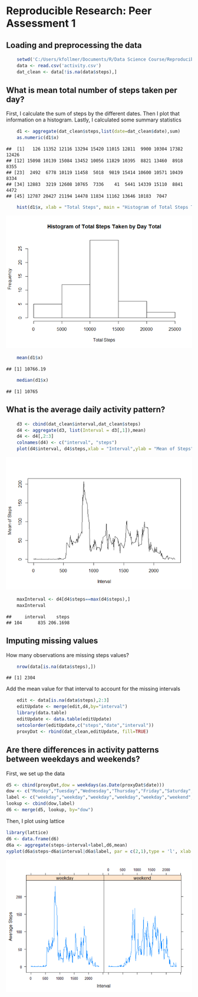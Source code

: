 # Reproducible Research: Peer Assessment 1


## Loading and preprocessing the data

```r
    setwd('C:/Users/kfollmer/Documents/R/Data Science Course/Reproducible Research/RepData_PeerAssessment1')
    data <- read.csv('activity.csv')
    dat_clean <- data[!is.na(data$steps),]
```


## What is mean total number of steps taken per day?
First, I calculate the sum of steps by the different dates. Then I plot that information on a histogram. Lastly, I calculated some summary statistics

```r
    d1 <- aggregate(dat_clean$steps,list(date=dat_clean$date),sum)
    as.numeric(d1$x)
```

```
##  [1]   126 11352 12116 13294 15420 11015 12811  9900 10304 17382 12426
## [12] 15098 10139 15084 13452 10056 11829 10395  8821 13460  8918  8355
## [23]  2492  6778 10119 11458  5018  9819 15414 10600 10571 10439  8334
## [34] 12883  3219 12608 10765  7336    41  5441 14339 15110  8841  4472
## [45] 12787 20427 21194 14478 11834 11162 13646 10183  7047
```

```r
    hist(d1$x, xlab = "Total Steps", main = "Histogram of Total Steps Taken by Day Total")
```

![](PA1_template_files/figure-html/stepSummary-1.png) 

```r
    mean(d1$x)
```

```
## [1] 10766.19
```

```r
    median(d1$x)
```

```
## [1] 10765
```

## What is the average daily activity pattern?

```r
    d3 <- cbind(dat_clean$interval,dat_clean$steps)
    d4 <- aggregate(d3, list(Interval = d3[,1]),mean)
    d4 <- d4[,2:3]
    colnames(d4) <- c("interval", "steps")
    plot(d4$interval, d4$steps,xlab = "Interval",ylab = "Mean of Steps",type = 'l')
```

![](PA1_template_files/figure-html/linegraph-1.png) 

```r
    maxInterval <- d4[d4$steps==max(d4$steps),]
    maxInterval
```

```
##     interval    steps
## 104      835 206.1698
```
## Imputing missing values
How many observations are missing steps values?

```r
    nrow(data[is.na(data$steps),])
```

```
## [1] 2304
```
Add the mean value for that interval to account for the missing intervals

```r
    edit <- data[is.na(data$steps),2:3]
    editUpdate <- merge(edit,d4,by="interval")
    library(data.table)
    editUpdate <- data.table(editUpdate)
    setcolorder(editUpdate,c("steps","date","interval"))
    proxyDat <- rbind(dat_clean,editUpdate, fill=TRUE)
```

## Are there differences in activity patterns between weekdays and weekends?
First, we set up the data

```r
d5 <- cbind(proxyDat,dow = weekdays(as.Date(proxyDat$date)))
dow <- c("Monday","Tuesday","Wednesday","Thursday","Friday","Saturday","Sunday")
label <- c("weekday","weekday","weekday","weekday","weekday","weekend","weekend")
lookup <- cbind(dow,label)
d6 <- merge(d5, lookup, by="dow")
```
Then, I plot using lattice

```r
library(lattice)
d6 <- data.frame(d6)
d6a <- aggregate(steps~interval+label,d6,mean)
xyplot(d6a$steps~d6a$interval|d6a$label, par = c(2,1),type = 'l', xlab = "Interval", ylab = "Average Steps")
```

![](PA1_template_files/figure-html/weekdayPlot-1.png) 
